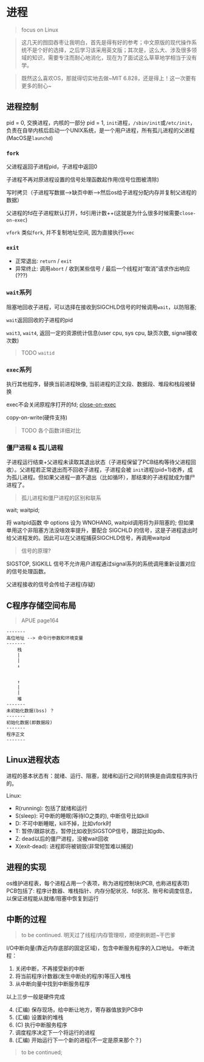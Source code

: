 # 进程

> focus on Linux

> 这几天的囫囵吞枣让我明白，首先是得有好的参考；中文原版的现代操作系统不是个好的选择，之后学习该采用英文版；其次是，这么大、涉及很多领域的知识，需要专注而耐心地消化，现在为了面试这么草草地学相当于没有学。

> 既然这么喜欢OS，那就得切实地去做~MIT 6.828，还是得上！这一次要有更多的耐心~

## 进程控制

pid = 0, 交换进程，内核的一部分
pid = 1, `init`进程，`/sbin/init`或`/etc/init`，负责在自举内核后启动一个UNIX系统，是一个用户进程，所有孤儿进程的父进程 (MacOS是`launchd`)

### `fork`

父进程返回子进程pid，子进程中返回0

子进程不再对原进程设置的信号处理函数起作用(信号位图被清除)

写时拷贝（子进程写数据-->缺页中断-->然后os给子进程分配内存并复制父进程的数据）

父进程的fd在子进程默认打开，fd引用计数++(这就是为什么很多时候需要`close-on-exec`)

`vfork` 类似`fork`, 并不复制地址空间, 因为直接执行`exec`

### `exit`

- 正常退出: `return` / `exit`
- 异常终止: 调用`abort` / 收到某些信号 / 最后一个线程对“取消”请求作出响应(???)

### `wait`系列

阻塞地回收子进程，可以选择在接收到SIGCHLD信号的时候调用`wait`，以防阻塞;

`wait`返回回收的子进程的pid

`wait3`, `wait4`, 返回一定的资源统计信息(user cpu, sys cpu, 缺页次数, signal接收次数)

> TODO `waitid`

### `exec`系列

执行其他程序，替换当前进程映像, 当前进程的正文段、数据段、堆段和栈段被替换

exec不会关闭原程序打开的fd; [close-on-exec](https://blog.csdn.net/justmeloo/article/details/40184039)

copy-on-write(硬件支持)

> TODO 各个函数详细对比

### 僵尸进程 & 孤儿进程

子进程运行结束+父进程未读取其退出状态（子进程保留了PCB结构等待父进程回收）。父进程若正常退出而不回收子进程，子进程会被 `init`进程(pid=1)收养，成为孤儿进程。但如果父进程一直不退出（比如循环），那结束的子进程就成为僵尸进程了。
> 孤儿进程和僵尸进程的区别和联系

wait; waitpid;

将 waitpid函数 中 options 设为 WNOHANG, waitpid调用将为非阻塞的; 但如果单用这个非阻塞方法没啥效率提升，要配合 SIGCHLD 的信号，这是子进程退出时给父进程发的。因此可以在父进程捕获SIGCHLD信号，再调用waitpid

> 信号的原理?

SIGSTOP, SIGKILL 信号不允许用户进程通过signal系列的系统调用重新设置对应的信号处理函数。

父进程接收的信号会传给子进程(存疑)

## C程序存储空间布局

> APUE page164

```
-------
高位地址 --> 命令行参数和环境变量
-------
    栈
    |
    |
    ↓


    ↑
    |
    |
    堆
-------
未初始化数据(bss) ？
-------
初始化数据(即数据段)
-------
程序正文
-------
```
## Linux进程状态

进程的基本状态有：就绪、运行、阻塞，就绪和运行之间的转换是由调度程序执行的。

Linux:
- R(running): 包括了就绪和运行
- S(sleep): 可中断的睡眠(等待IO之类的), 中断信号比如kill
- D: 不可中断睡眠，kill不掉，比如vfork时
- T: 暂停/跟踪状态，暂停比如收到SIGSTOP信号，跟踪比如gdb、
- Z: dead以后的僵尸进程，没被wait回收
- X(exit-dead): 进程即将被销毁(非常短暂难以捕捉)


## 进程的实现

os维护进程表，每个进程占用一个表项，称为进程控制块(PCB, 也称进程表项)
PCB包括了: 程序计数器、堆栈指针、内存分配状况、fd状况、账号和调度信息，以保证进程能从就绪/阻塞中恢复到运行

## 中断的过程

> to be continued. 明天过了线程/内存管理呗，顺便刷刷题~干巴爹

I/O中断向量(靠近内存底部的固定区域)，包含中断服务程序的入口地址。
中断流程：
1. 关闭中断，不再接受新的中断
2. 将当前程序计数器(发生中断处的程序)等压入堆栈
3. 从中断向量中找到中断服务程序

以上三步一般是硬件完成

4. (汇编) 保存现场，给中断让地方，寄存器值放到PCB中
5. (汇编) 设置新的堆栈
6. (C) 执行中断服务程序
7. 调度程序决定下一个将运行的进程
8. (汇编) 开始运行下一个新的进程(不一定是原来那个？) 

> to be continued;